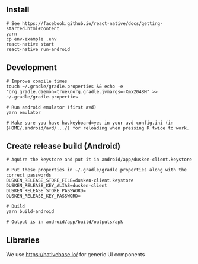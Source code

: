 ## Install
    # See https://facebook.github.io/react-native/docs/getting-started.html#content
    yarn
    cp env-example .env
    react-native start
    react-native run-android

## Development
    # Improve compile times
    touch ~/.gradle/gradle.properties && echo -e "org.gradle.daemon=true\norg.gradle.jvmargs=-Xmx2048M" >> ~/.gradle/gradle.properties

    # Run android emulator (first avd)
    yarn emulator

    # Make sure you have hw.keyboard=yes in your avd config.ini (in $HOME/.android/avd/.../) for reloading when pressing R twice to work.

## Create release build (Android)
    # Aquire the keystore and put it in android/app/dusken-client.keystore

    # Put these properties in ~/.gradle/gradle.properties along with the correct passwords
    DUSKEN_RELEASE_STORE_FILE=dusken-client.keystore
    DUSKEN_RELEASE_KEY_ALIAS=dusken-client
    DUSKEN_RELEASE_STORE_PASSWORD=
    DUSKEN_RELEASE_KEY_PASSWORD=

    # Build
    yarn build-android

    # Output is in android/app/build/outputs/apk


## Libraries

We use https://nativebase.io/ for generic UI components
